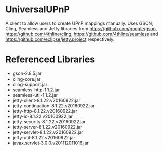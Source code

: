 # UniversalUPnP
 A client to allow users to create UPnP mappings manually.
 Uses GSON, Cling, Seamless and Jetty libraries from https://github.com/google/gson, https://github.com/4thline/cling,
	https://github.com/4thline/seamless and https://github.com/eclipse/jetty.project respectively.

# Referenced Libraries
 * gson-2.8.5.jar
 * cling-core.jar
 * cling-support.jar
 * seamless-http-1.1.2.jar
 * seamless-util-1.1.2.jar
 * jetty-client-8.1.22.v20160922.jar
 * jetty-continuation-8.1.22.v20160922.jar
 * jetty-http-8.1.22.v20160922.jar
 * jetty-io-8.1.22.v20160922.jar
 * jetty-security-8.1.22.v20160922.jar
 * jetty-server-8.1.22.v20160922.jar
 * jetty-servlet-8.1.22.v20160922.jar
 * jetty-util-8.1.22.v20160922.jar
 * javax.servlet-3.0.0.v201112011016.jar

